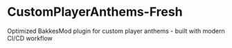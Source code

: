 # CustomPlayerAnthems-Fresh
Optimized BakkesMod plugin for custom player anthems - built with modern CI/CD workflow

